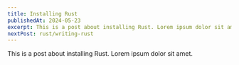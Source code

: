 ```yaml
---
title: Installing Rust
publishedAt: 2024-05-23
excerpt: This is a post about installing Rust. Lorem ipsum dolor sit amet.1Lorem ipsum dolor sit amet.2Lorem ipsum dolor sit amet.3
nextPost: rust/writing-rust
---
```


This is a post about installing Rust. Lorem ipsum dolor sit amet.
